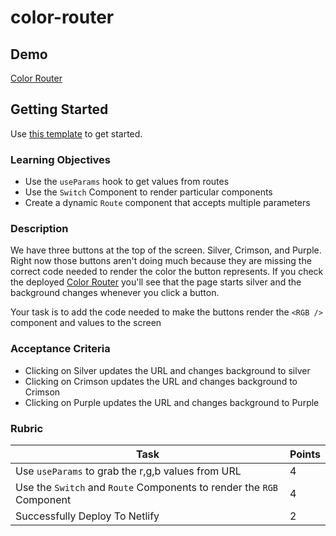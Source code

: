 # color-router

## Demo

[Color Router](https://color-router.netlify.app/)

## Getting Started

Use [this template](https://github.com/alchemycodelab/color-router) to get started.

### Learning Objectives

- Use the `useParams` hook to get values from routes
- Use the `Switch` Component to render particular components
- Create a dynamic `Route` component that accepts multiple parameters

### Description

We have three buttons at the top of the screen. Silver, Crimson, and Purple. Right now those buttons aren't doing much because they are missing the correct code needed to render the color the button represents. If you check the deployed [Color Router](https://color-router.netlify.app/) you'll see that the page starts silver and the background changes whenever you click a button.

Your task is to add the code needed to make the buttons render the `<RGB />` component and values to the screen

### Acceptance Criteria

- Clicking on Silver updates the URL and changes background to silver
- Clicking on Crimson updates the URL and changes background to Crimson
- Clicking on Purple updates the URL and changes background to Purple

### Rubric

| Task | Points |
| --   | --     |
| Use `useParams` to grab the r,g,b values from URL | 4   |
| Use the `Switch` and `Route` Components to render the `RGB` Component | 4   |
| Successfully Deploy To Netlify | 2   |

